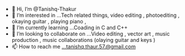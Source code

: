 - 👋 Hi, I’m @Tanishq-Thakur
- 👀 I’m interested in ...Tech related things, video editing , photoediting , okaying guitar , playing piano , 
- 🌱 I’m currently learning ...Coading in C and C++
- 💞️ I’m looking to collaborate on ...Video editing , vector art , music production , music collaborations (olaying guitar and keys ) 
- 📫 How to reach me ...tanishq.thaur.57.@gmail.com

<!---
Tanishq-Thakur/Tanishq-Thakur is a ✨ special ✨ repository because its `README.md` (this file) appears on your GitHub profile.
You can click the Preview link to take a look at your changes.
--->
